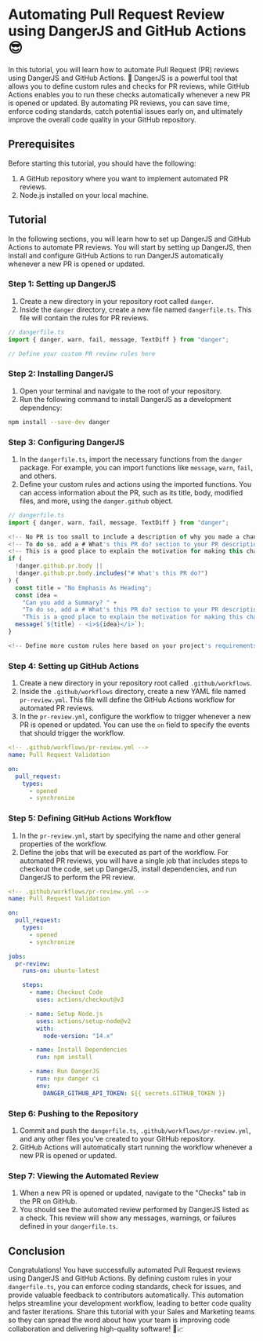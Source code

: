 # Automating Pull Request Review using DangerJS and GitHub Actions 😎

In this tutorial, you will learn how to automate Pull Request (PR) reviews using DangerJS and GitHub Actions. 🔧 DangerJS is a powerful tool that allows you to define custom rules and checks for PR reviews, while GitHub Actions enables you to run these checks automatically whenever a new PR is opened or updated. By automating PR reviews, you can save time, enforce coding standards, catch potential issues early on, and ultimately improve the overall code quality in your GitHub repository.

## Prerequisites

Before starting this tutorial, you should have the following:

1. A GitHub repository where you want to implement automated PR reviews.
2. Node.js installed on your local machine.

## Tutorial

In the following sections, you will learn how to set up DangerJS and GitHub Actions to automate PR reviews. You will start by setting up DangerJS, then install and configure GitHub Actions to run DangerJS automatically whenever a new PR is opened or updated.

### Step 1: Setting up DangerJS

1. Create a new directory in your repository root called `danger`.
2. Inside the `danger` directory, create a new file named `dangerfile.ts`. This file will contain the rules for PR reviews.

```typescript
// dangerfile.ts
import { danger, warn, fail, message, TextDiff } from "danger";

// Define your custom PR review rules here
```

### Step 2: Installing DangerJS

1. Open your terminal and navigate to the root of your repository.
2. Run the following command to install DangerJS as a development dependency:

```bash
npm install --save-dev danger
```

### Step 3: Configuring DangerJS

1. In the `dangerfile.ts`, import the necessary functions from the `danger` package. For example, you can import functions like `message`, `warn`, `fail`, and others.
2. Define your custom rules and actions using the imported functions. You can access information about the PR, such as its title, body, modified files, and more, using the `danger.github` object.

```typescript
// dangerfile.ts
import { danger, warn, fail, message, TextDiff } from "danger";

<!-- No PR is too small to include a description of why you made a change -->
<!-- To do so, add a # What's this PR do? section to your PR description. -->
<!-- This is a good place to explain the motivation for making this change. -->
if (
  !danger.github.pr.body ||
  !danger.github.pr.body.includes("# What's this PR do?")
) {
  const title = "No Emphasis As Heading";
  const idea =
    "Can you add a Summary? " +
    "To do so, add a # What's this PR do? section to your PR description. " +
    "This is a good place to explain the motivation for making this change.";
  message(`${title} - <i>${idea}</i>`);
}

<!-- Define more custom rules here based on your project's requirements -->
```

### Step 4: Setting up GitHub Actions

1. Create a new directory in your repository root called `.github/workflows`.
2. Inside the `.github/workflows` directory, create a new YAML file named `pr-review.yml`. This file will define the GitHub Actions workflow for automated PR reviews.
3. In the `pr-review.yml`, configure the workflow to trigger whenever a new PR is opened or updated. You can use the `on` field to specify the events that should trigger the workflow.

```yaml
<!-- .github/workflows/pr-review.yml -->
name: Pull Request Validation

on:
  pull_request:
    types:
      - opened
      - synchronize
```

### Step 5: Defining GitHub Actions Workflow

1. In the `pr-review.yml`, start by specifying the name and other general properties of the workflow.
2. Define the jobs that will be executed as part of the workflow. For automated PR reviews, you will have a single job that includes steps to checkout the code, set up DangerJS, install dependencies, and run DangerJS to perform the PR review.

```yaml
<!-- .github/workflows/pr-review.yml -->
name: Pull Request Validation

on:
  pull_request:
    types:
      - opened
      - synchronize

jobs:
  pr-review:
    runs-on: ubuntu-latest

    steps:
      - name: Checkout Code
        uses: actions/checkout@v3

      - name: Setup Node.js
        uses: actions/setup-node@v2
        with:
          node-version: "14.x"

      - name: Install Dependencies
        run: npm install

      - name: Run DangerJS
        run: npx danger ci
        env:
          DANGER_GITHUB_API_TOKEN: ${{ secrets.GITHUB_TOKEN }}
```

### Step 6: Pushing to the Repository

1. Commit and push the `dangerfile.ts`, `.github/workflows/pr-review.yml`, and any other files you've created to your GitHub repository.
2. GitHub Actions will automatically start running the workflow whenever a new PR is opened or updated.

### Step 7: Viewing the Automated Review

1. When a new PR is opened or updated, navigate to the "Checks" tab in the PR on GitHub.
2. You should see the automated review performed by DangerJS listed as a check. This review will show any messages, warnings, or failures defined in your `dangerfile.ts`.

## Conclusion

Congratulations! You have successfully automated Pull Request reviews using DangerJS and GitHub Actions. By defining custom rules in your `dangerfile.ts`, you can enforce coding standards, check for issues, and provide valuable feedback to contributors automatically. This automation helps streamline your development workflow, leading to better code quality and faster iterations. Share this tutorial with your Sales and Marketing teams so they can spread the word about how your team is improving code collaboration and delivering high-quality software! 🚀📈
